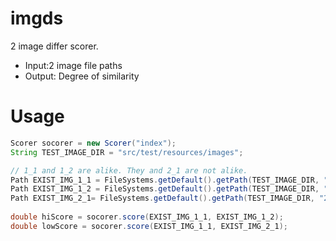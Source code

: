 # imgds
2 image differ scorer.

* Input:2 image file paths
* Output: Degree of similarity

# Usage
```java
Scorer socorer = new Scorer("index");
String TEST_IMAGE_DIR = "src/test/resources/images";

// 1_1 and 1_2 are alike. They and 2_1 are not alike.
Path EXIST_IMG_1_1 = FileSystems.getDefault().getPath(TEST_IMAGE_DIR, "1_1.jpg");
Path EXIST_IMG_1_2 = FileSystems.getDefault().getPath(TEST_IMAGE_DIR, "1_2.jpg");
Path EXIST_IMG_2_1= FileSystems.getDefault().getPath(TEST_IMAGE_DIR, "2_1.jpg");
    
double hiScore = socorer.score(EXIST_IMG_1_1, EXIST_IMG_1_2);
double lowScore = socorer.score(EXIST_IMG_1_1, EXIST_IMG_2_1);
```
